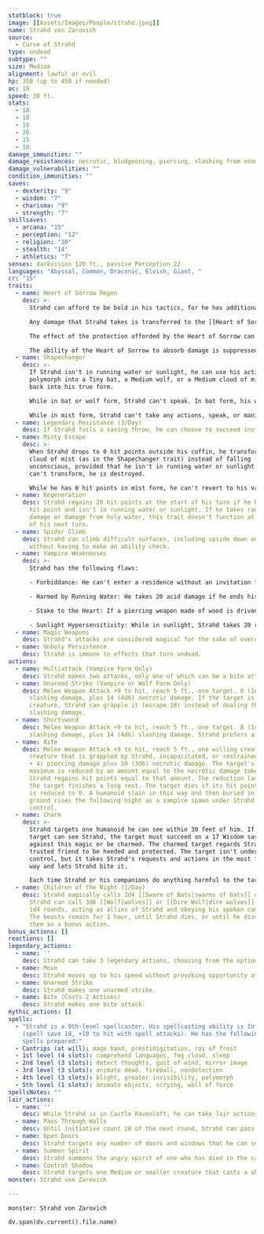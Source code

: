 ```yaml
---
statblock: true
image: [[Assets/Images/People/strahd.jpeg]]
name: Strahd von Zarovich
source:
  - Curse of Strahd
type: undead
subtype: ""
size: Medium
alignment: lawful or evil
hp: 350 (up to 450 if needed)
ac: 19
speed: 30 ft.
stats:
  - 18
  - 18
  - 18
  - 20
  - 15
  - 18
damage_immunities: ""
damage_resistances: necrotic, bludgeoning, piercing, slashing from nonmagical attacks
damage_vulnerabilities: ""
condition_immunities: ""
saves:
  - dexterity: "9"
  - wisdom: "7"
  - charisma: "9"
  - strength: "7"
skillsaves:
  - arcana: "15"
  - perception: "12"
  - religion: "10"
  - stealth: "14"
  - athletics: "7"
senses: darkvision 120 ft., passive Perception 22
languages: "Abyssal, Common, Draconic, Elvish, Giant, "
cr: "15"
traits:
  - name: Heart of Sorrow Regen
    desc: >-
      Strahd can afford to be bold in his tactics, for he has additional protection in the form of a giant crystal heart hidden inside Castle Ravenloft.

      Any damage that Strahd takes is transferred to the [[Heart of Sorrow Statblock|Heart of Sorrow]]. If the heart absorbs damage that reduces it to 0 hit points, it is destroyed, and Strahd takes any leftover damage. The Heart of Sorrow has 50 hit points and is restored to that number of hit points each dawn, provided it has at least 1 hit point remaining. Strahd can, as a bonus action on his turn, break his link to the Heart of Sorrow so that it no longer absorbs damage dealt to him. Strahd can reestablish his link to the Heart of Sorrow as a bonus action on his turn, but only while in Castle Ravenloft.

      The effect of the protection afforded by the Heart of Sorrow can be chilling to behold, as damage to Strahd is quickly undone. For example, a critical hit might dislocate Strahd's jaw, but only for a moment; then the vampire's jaw quickly resets itself.

      The ability of the Heart of Sorrow to absorb damage is suppressed if it or Strahd is fully within an [[antimagic field]]
  - name: Shapechanger
    desc: >-
      If Strahd isn't in running water or sunlight, he can use his action to
      polymorph into a Tiny bat, a Medium wolf, or a Medium cloud of mist, or
      back into his true form.

      While in bat or wolf form, Strahd can't speak. In bat form, his walking speed is 5 feet, and he has a flying speed of 30 feet. In wolf form, his walking speed is 40 feet. His statistics, other than his size and speed, are unchanged. Anything he is wearing transforms with him, but nothing he is carrying does. He reverts to his true form if he dies.

      While in mist form, Strahd can't take any actions, speak, or manipulate objects. He is weightless, has a flying speed of 20 feet, can hover, and can enter a hostile creature's space and stop there. In addition, if air can pass through a space, the mist can do so without squeezing, and he can't pass through water. He has advantage on Strength, Dexterity, and Constitution saving throws, and he is immune to all nonmagical damage, except the damage he takes from sunlight.
  - name: Legendary Resistance (3/Day)
    desc: If Strahd fails a saving throw, he can choose to succeed instead.
  - name: Misty Escape
    desc: >-
      When Strahd drops to 0 hit points outside his coffin, he transforms into a
      cloud of mist (as in the Shapechanger trait) instead of falling
      unconscious, provided that he isn't in running water or sunlight. If he
      can't transform, he is destroyed.

      While he has 0 hit points in mist form, he can't revert to his vampire form, and he must reach his coffin within 2 hours or be destroyed. Once in his coffin, he reverts to his vampire form. He is then paralyzed until he regains at least 1 hit point. After 1 hour in his coffin with 0 hit points, he regains 1 hit point.
  - name: Regeneration
    desc: Strahd regains 20 hit points at the start of his turn if he has at least 1
      hit point and isn't in running water or sunlight. If he takes radiant
      damage or damage from holy water, this trait doesn't function at the start
      of his next turn.
  - name: Spider Climb
    desc: Strahd can climb difficult surfaces, including upside down on ceilings,
      without having to make an ability check.
  - name: Vampire Weaknesses
    desc: >-
      Strahd has the following flaws:

      - Forbiddance: He can't enter a residence without an invitation from one of the occupants.

      - Harmed by Running Water: He takes 20 acid damage if he ends his turn in running water.

      - Stake to the Heart: If a piercing weapon made of wood is driven into his heart while he is incapacitated in his coffin, he is paralyzed until the stake is removed.

      - Sunlight Hypersensitivity: While in sunlight, Strahd takes 20 radiant damage at the start of his turn, and he has disadvantage on attack rolls and ability checks.
  - name: Magic Weapons
    desc: Strahd's attacks are considered magical for the sake of overcoming resistances.
  - name: Unholy Persistence
    desc: Strahd is immune to effects that turn undead.
actions:
  - name: Multiattack (Vampire Form Only)
    desc: Strahd makes two attacks, only one of which can be a bite attack.
  - name: Unarmed Strike (Vampire or Wolf Form Only)
    desc: Melee Weapon Attack +9 to hit, reach 5 ft., one target. 8 (1d8 + 4)
      slashing damage, plus 14 (4d6) necrotic damage. If the target is a
      creature, Strahd can grapple it (escape 18) instead of dealing the
      slashing damage.
  - name: Shortsword
    desc: Melee Weapon Attack +9 to hit, reach 5 ft., one target. 8 (1d8 + 4)
      slashing damage, plus 14 (4d6) slashing damage. Strahd prefers a sword earlier in the final battle. It is mechanically the same as his unarmed strike.
  - name: Bite
    desc: Melee Weapon Attack +9 to hit, reach 5 ft., one willing creature, or a
      creature that is grappled by Strahd, incapacitated, or restrained. 7 (1d6
      + 4) piercing damage plus 10 (3d6) necrotic damage. The target's hit point
      maximum is reduced by an amount equal to the necrotic damage taken, and
      Strahd regains hit points equal to that amount. The reduction lasts until
      the target finishes a long rest. The target dies if its hit point maximum
      is reduced to 0. A humanoid slain in this way and then buried in the
      ground rises the following night as a vampire spawn under Strahd's
      control.
  - name: Charm
    desc: >-
      Strahd targets one humanoid he can see within 30 feet of him. If thet
      target can see Strahd, the target must succeed on a 17 Wisdom saving throw
      against this magic or be charmed. The charmed target regards Strahd as a
      trusted friend to be heeded and protected. The target isn't under Strahd's
      control, but it takes Strahd's requests and actions in the most favorable
      way and lets Strahd bite it.

      Each time Strahd or his companions do anything harmful to the target, it can repeat the saving throw, ending the effect on itself on a success. Otherwise, the effect lasts 24 hours or until Strahd is destroyed, is on a different plane of existence than the target, or takes a bonus action to end the effect.
  - name: Children of the Night (1/Day)
    desc: Strahd magically calls 2d4 [[Swarm of Bats|swarms of bats]] or [[Swarm of Rats|swarms of rats]], provided that the sun isn't up. While outdoors,
      Strahd can call 3d6 [[Wolf|wolves]] or [[Dire Wolf|dire wolves]] instead. The called creatures arrive in
      1d4 rounds, acting as allies of Strahd and obeying his spoken commands.
      The beasts remain for 1 hour, until Strahd dies, or until he dismisses
      them as a bonus action.
bonus_actions: []
reactions: []
legendary_actions:
  - name: ''
    desc: Strahd can take 3 legendary actions, choosing from the options below. Only one legendary action can be used at a time and only at the end of another creature's turn. Strahd regains spent legendary actions at the start of its turn.
  - name: Move
    desc: Strahd moves up to his speed without provoking opportunity attacks.
  - name: Unarmed Strike
    desc: Strahd makes one unarmed strike.
  - name: Bite (Costs 2 Actions)
    desc: Strahd makes one bite attack.
mythic_actions: []
spells:
  - "Strahd is a 9th-level spellcaster. His spellcasting ability is Intelligence
    (spell save 18, +10 to hit with spell attacks). He has the following wizard
    spells prepared:"
  - Cantrips (at will): mage hand, prestidigitation, ray of frost
  - 1st level (4 slots): comprehend languages, fog cloud, sleep
  - 2nd level (3 slots): detect thoughts, gust of wind, mirror image
  - 3rd level (3 slots): animate dead, fireball, nondetection
  - 4th level (3 slots): blight, greater invisibility, polymorph
  - 5th level (1 slots): animate objects, scrying, wall of force
spellsNotes: ""
lair_actions:
  - name: ''
    desc: While Strahd is in Castle Ravenloft, he can take lair actions as long as he isn't incapacitated. On initiative count 20 (losing initiative ties), Strahd can take one of the following lair action options, or forgo using any of them in that round
  - name: Pass Through Walls
    desc: Until initiative count 20 of the next round, Strahd can pass through solid walls, doors, ceilings, and floors as if they weren't there.
  - name: Open Doors
    desc: Strahd targets any number of doors and windows that he can see, causing each one to either open or close as he wishes. Closed doors can be magically locked (needing a successful DC 20 Strength check to force open) until Strahd chooses to end the effect, or until Strahd uses this lair action again.
  - name: Summon Spirit
    desc: Strahd summons the angry spirit of one who has died in the castle. The apparition appears next to a hostile creature that Strahd can see, makes an attack against that creature, and then disappears. The apparition has the statistics of a [[specter]]
  - name: Control Shadow
    desc: Strahd targets one Medium or smaller creature that casts a shadow. The target's shadow must be visible to Strahd and within 30 feet of him. If the target fails a DC 17 Charisma saving throw, its shadow detaches from it and becomes a [[shadow]] that obeys Strahd's commands, acting on initiative count 20. A [[greater restoration]] spell or a [[remove curse]] spell cast on the target restores its natural shadow, but only if its undead shadow has been destroyed.
monster: Strahd von Zarovich

---
```


```statblock
monster: Strahd von Zarovich
```

```dataviewjs
dv.span(dv.current().file.name)
```